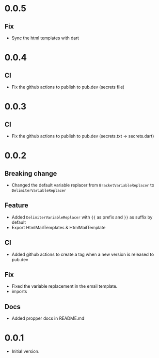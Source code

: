 # 0.0.5

## Fix

- Sync the html templates with dart

# 0.0.4

## CI

- Fix the github actions to publish to pub.dev (secrets file)

# 0.0.3

## CI

- Fix the github actions to publish to pub.dev (secrets.txt -> secrets.dart)

# 0.0.2

## Breaking change

- Changed the default variable replacer from `BracketVariableReplacer` to `DelimiterVariableReplacer`

## Feature

- Added `DelimiterVariableReplacer` with `{{` as prefix and `}}` as suffix by default
- Export HtmlMailTemplates & HtmlMailTemplate

## CI

- Added github actions to create a tag when a new version is released to pub.dev

## Fix

- Fixed the variable replacement in the email template.
- imports

## Docs

- Added propper docs in README.md

# 0.0.1

- Initial version.

